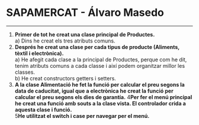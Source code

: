 # SAPAMERCAT - Álvaro Masedo
--------------------------

1. **Primer de tot he creat una clase principal de Productes.**  
      a) Dins he creat els tres atributs comuns.  
2. **Després he creat una clase per cada tipus de producte (Aliments, tèxtil i electrònica).**  
      a) He afegit cada clase a la principal de Productes, perque com he dit, tenim atributs comuns a cada classe i així podem organitzar millor les classes.  
      b) He creat constructors getters i setters.  
3. **A la clase Alimentació he fet la funció per calcular el preu segons la data de caducitat, igual que a electrònica he creat la funció per calcular el preu segons els dies de garantía.**
4**Per fer el menú principal he creat una funció amb souts a la clase vista. El controlador crida a aquesta clase i funció.**  
5**He utilitzat el switch i case per navegar per el menú.**  
